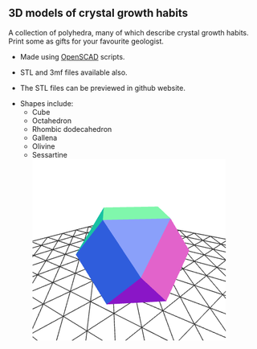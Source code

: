 ## 3D models of crystal growth habits

A collection of polyhedra, many of which describe crystal growth habits. 
Print some as gifts for your favourite geologist.


* Made using [OpenSCAD](https://openscad.org) scripts.

* STL and 3mf files available also.

* The STL files can be previewed in github website.

- Shapes include:
  - Cube
  - Octahedron
  - Rhombic dodecahedron
  - Gallena
  - Olivine
  - Sessartine
![polyhedra](polyhedra.png)
